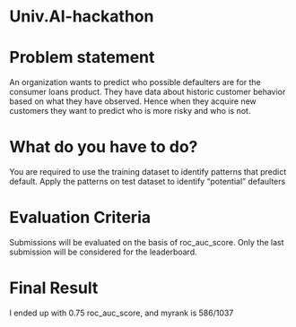 # Univ.AI-hackathon
# Problem statement
An organization wants to predict who possible defaulters are for the consumer loans product. They have data about historic customer behavior based on what they have observed. Hence when they acquire new customers they want to predict who is more risky and who is not.

# What do you have to do?
You are required to use the training dataset to identify patterns that predict default. Apply the patterns on test dataset to identify “potential” defaulters

# Evaluation Criteria
Submissions will be evaluated on the basis of roc_auc_score. Only the last submission will be considered for the leaderboard.

# Final Result
I ended up with 0.75 roc_auc_score, and myrank is 586/1037
